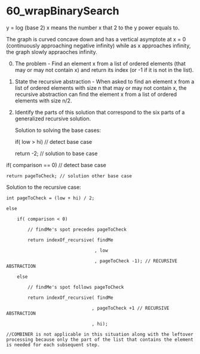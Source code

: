 # 60_wrapBinarySearch

y = log (base 2) x means the number x that 2 to the y power equals to. 

The graph is curved concave down and has a vertical asymptote at x = 0 (continuously approaching negative infinity) while as x approaches infinity, the graph slowly appraoches infinity.

0. The problem - Find an element x from a list of ordered elements (that may or may not contain x) and return its index (or -1 if it is not in the list). 
1. State the recursive abstraction - When asked to find an element x from a list of ordered elements with size n that may or may not contain x, the recursive abstraction can find the element x from a list of ordered elements with size n/2. 
2. Identify the parts of this solution that correspond to the six parts of a generalized recursive solution.

    Solution to solving the base cases:
    
    if( low > hi)  // detect base case
    
    return -2;   // solution to base case
    
  if( comparison == 0)    // detect base case
  
    return pageToCheck; // solution other base case
  
  Solution to the recursive case:
  
    int pageToCheck = (low + hi) / 2;
    
    else
    
        if( comparison < 0)
        
            // findMe's spot precedes pageToCheck
            
            return indexOf_recursive( findMe
            
                                     , low
                                     
                                     , pageToCheck -1); // RECURSIVE ABSTRACTION 
                                     
        else
        
            // findMe's spot follows pageToCheck
            
            return indexOf_recursive( findMe
            
                                    , pageToCheck +1 // RECURSIVE ABSTRACTION 
                                    
                                    , hi);
                                    
    //COMBINER is not applicable in this situation along with the leftover processing because only the part of the list that contains the element is needed for each subsequent step. 
            
